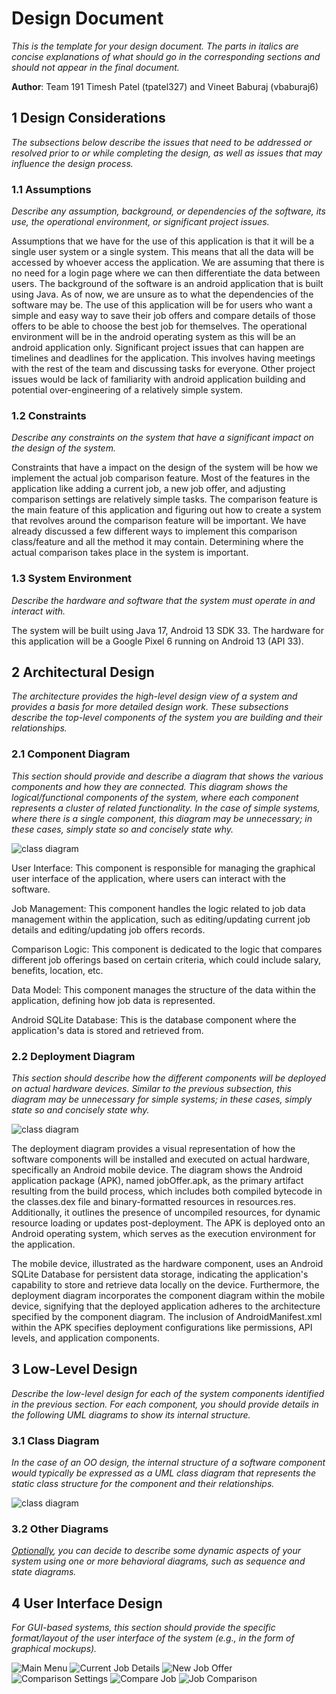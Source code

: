 # Design Document

*This is the template for your design document. The parts in italics are concise explanations of what should go in the corresponding sections and should not appear in the final document.*

**Author**: Team 191 Timesh Patel (tpatel327) and Vineet Baburaj (vbaburaj6)

## 1 Design Considerations

*The subsections below describe the issues that need to be addressed or resolved prior to or while completing the design, as well as issues that may influence the design process.*

### 1.1 Assumptions

*Describe any assumption, background, or dependencies of the software, its use, the operational environment, or significant project issues.*

Assumptions that we have for the use of this application is that it will be a single user system or a single system. This means that all the data will be accessed by whoever access the application. We are assuming that there is no need for a login page where we can then differentiate the data between users. The background of the software is an android application that is built using Java. As of now, we are unsure as to what the dependencies of the software may be. The use of this application will be for users who want a simple and easy way to save their job offers and compare details of those offers to be able to choose the best job for themselves. The operational environment will be in the android operating system as this will be an android application only. Significant project issues that can happen are timelines and deadlines for the application. This involves having meetings with the rest of the team and discussing tasks for everyone. Other project issues would be lack of familiarity with android application building and potential over-engineering of a relatively simple system.

### 1.2 Constraints

*Describe any constraints on the system that have a significant impact on the design of the system.*

Constraints that have a impact on the design of the system will be how we implement the actual job comparison feature. Most of the features in the application like adding a current job, a new job offer, and adjusting comparison settings are relatively simple tasks. The comparison feature is the main feature of this application and figuring out how to create a system that revolves around the comparison feature will be important. We have already discussed a few different ways to implement this comparison class/feature and all the method it may contain. Determining where the actual comparison takes place in the system is important.

### 1.3 System Environment

*Describe the hardware and software that the system must operate in and interact with.*

The system will be built using Java 17, Android 13 SDK 33. The hardware for this application will be a Google Pixel 6 running on Android 13 (API 33).

## 2 Architectural Design

*The architecture provides the high-level design view of a system and provides a basis for more detailed design work. These subsections describe the top-level components of the system you are building and their relationships.*

### 2.1 Component Diagram

*This section should provide and describe a diagram that shows the various components and how they are connected. This diagram shows the logical/functional components of the system, where each component represents a cluster of related functionality. In the case of simple systems, where there is a single component, this diagram may be unnecessary; in these cases, simply state so and concisely state why.*

![class diagram](./images/Component_diagram.png)

User Interface: This component is responsible for managing the graphical user interface of the application, where users can interact with the software.

Job Management: This component handles the logic related to job data management within the application, such as editing/updating current job details and editing/updating job offers records.

Comparison Logic: This component is dedicated to the logic that compares different job offerings based on certain criteria, which could include salary, benefits, location, etc.

Data Model: This component manages the structure of the data within the application, defining how job data is represented.

Android SQLite Database: This is the database component where the application's data is stored and retrieved from.

### 2.2 Deployment Diagram

*This section should describe how the different components will be deployed on actual hardware devices. Similar to the previous subsection, this diagram may be unnecessary for simple systems; in these cases, simply state so and concisely state why.*

![class diagram](./images/Deployment_diagram.png)

The deployment diagram provides a visual representation of how the software components will be installed and executed on actual hardware, specifically an Android mobile device. The diagram shows the Android application package (APK), named jobOffer.apk, as the primary artifact resulting from the build process, which includes both compiled bytecode in the classes.dex file and binary-formatted resources in resources.res. Additionally, it outlines the presence of uncompiled resources, for dynamic resource loading or updates post-deployment. The APK is deployed onto an Android operating system, which serves as the execution environment for the application.

The mobile device, illustrated as the hardware component, uses an Android SQLite Database for persistent data storage, indicating the application's capability to store and retrieve data locally on the device. Furthermore, the deployment diagram incorporates the component diagram within the mobile device, signifying that the deployed application adheres to the architecture specified by the component diagram. The inclusion of AndroidManifest.xml within the APK specifies deployment configurations like permissions, API levels, and application components.

## 3 Low-Level Design

*Describe the low-level design for each of the system components identified in the previous section. For each component, you should provide details in the following UML diagrams to show its internal structure.*

### 3.1 Class Diagram

*In the case of an OO design, the internal structure of a software component would typically be expressed as a UML class diagram that represents the static class structure for the component and their relationships.*

![class diagram](./images/class_diagram.png)

### 3.2 Other Diagrams

*<u>Optionally</u>, you can decide to describe some dynamic aspects of your system using one or more behavioral diagrams, such as sequence and state diagrams.*

## 4 User Interface Design
*For GUI-based systems, this section should provide the specific format/layout of the user interface of the system (e.g., in the form of graphical mockups).*

![Main Menu](./images/MainMenu.png)
![Current Job Details](./images/CurrentJobDetails.png)
![New Job Offer](./images/NewJobOffer.png)
![Comparison Settings](./images/ComparisonSettings.png)
![Compare Job](./images/CompareJobs.png)
![Job Comparison](./images/JobComparison.png)
